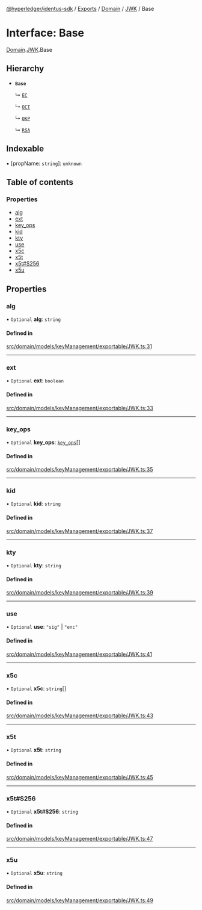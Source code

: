 [@hyperledger/identus-sdk](../README.md) / [Exports](../modules.md) / [Domain](../modules/Domain.md) / [JWK](../modules/Domain.JWK.md) / Base

# Interface: Base

[Domain](../modules/Domain.md).[JWK](../modules/Domain.JWK.md).Base

## Hierarchy

- **`Base`**

  ↳ [`EC`](Domain.JWK.EC.md)

  ↳ [`OCT`](Domain.JWK.OCT.md)

  ↳ [`OKP`](Domain.JWK.OKP.md)

  ↳ [`RSA`](Domain.JWK.RSA.md)

## Indexable

▪ [propName: `string`]: `unknown`

## Table of contents

### Properties

- [alg](Domain.JWK.Base.md#alg)
- [ext](Domain.JWK.Base.md#ext)
- [key\_ops](Domain.JWK.Base.md#key_ops)
- [kid](Domain.JWK.Base.md#kid)
- [kty](Domain.JWK.Base.md#kty)
- [use](Domain.JWK.Base.md#use)
- [x5c](Domain.JWK.Base.md#x5c)
- [x5t](Domain.JWK.Base.md#x5t)
- [x5t#S256](Domain.JWK.Base.md#x5t#s256)
- [x5u](Domain.JWK.Base.md#x5u)

## Properties

### alg

• `Optional` **alg**: `string`

#### Defined in

[src/domain/models/keyManagement/exportable/JWK.ts:31](https://github.com/hyperledger-identus/sdk-ts/blob/966e04ee4b9d4ba9d1e404c4d3d062abcf854530/src/domain/models/keyManagement/exportable/JWK.ts#L31)

___

### ext

• `Optional` **ext**: `boolean`

#### Defined in

[src/domain/models/keyManagement/exportable/JWK.ts:33](https://github.com/hyperledger-identus/sdk-ts/blob/966e04ee4b9d4ba9d1e404c4d3d062abcf854530/src/domain/models/keyManagement/exportable/JWK.ts#L33)

___

### key\_ops

• `Optional` **key\_ops**: [`key_ops`](../modules/Domain.JWK.md#key_ops)[]

#### Defined in

[src/domain/models/keyManagement/exportable/JWK.ts:35](https://github.com/hyperledger-identus/sdk-ts/blob/966e04ee4b9d4ba9d1e404c4d3d062abcf854530/src/domain/models/keyManagement/exportable/JWK.ts#L35)

___

### kid

• `Optional` **kid**: `string`

#### Defined in

[src/domain/models/keyManagement/exportable/JWK.ts:37](https://github.com/hyperledger-identus/sdk-ts/blob/966e04ee4b9d4ba9d1e404c4d3d062abcf854530/src/domain/models/keyManagement/exportable/JWK.ts#L37)

___

### kty

• `Optional` **kty**: `string`

#### Defined in

[src/domain/models/keyManagement/exportable/JWK.ts:39](https://github.com/hyperledger-identus/sdk-ts/blob/966e04ee4b9d4ba9d1e404c4d3d062abcf854530/src/domain/models/keyManagement/exportable/JWK.ts#L39)

___

### use

• `Optional` **use**: ``"sig"`` \| ``"enc"``

#### Defined in

[src/domain/models/keyManagement/exportable/JWK.ts:41](https://github.com/hyperledger-identus/sdk-ts/blob/966e04ee4b9d4ba9d1e404c4d3d062abcf854530/src/domain/models/keyManagement/exportable/JWK.ts#L41)

___

### x5c

• `Optional` **x5c**: `string`[]

#### Defined in

[src/domain/models/keyManagement/exportable/JWK.ts:43](https://github.com/hyperledger-identus/sdk-ts/blob/966e04ee4b9d4ba9d1e404c4d3d062abcf854530/src/domain/models/keyManagement/exportable/JWK.ts#L43)

___

### x5t

• `Optional` **x5t**: `string`

#### Defined in

[src/domain/models/keyManagement/exportable/JWK.ts:45](https://github.com/hyperledger-identus/sdk-ts/blob/966e04ee4b9d4ba9d1e404c4d3d062abcf854530/src/domain/models/keyManagement/exportable/JWK.ts#L45)

___

### x5t#S256

• `Optional` **x5t#S256**: `string`

#### Defined in

[src/domain/models/keyManagement/exportable/JWK.ts:47](https://github.com/hyperledger-identus/sdk-ts/blob/966e04ee4b9d4ba9d1e404c4d3d062abcf854530/src/domain/models/keyManagement/exportable/JWK.ts#L47)

___

### x5u

• `Optional` **x5u**: `string`

#### Defined in

[src/domain/models/keyManagement/exportable/JWK.ts:49](https://github.com/hyperledger-identus/sdk-ts/blob/966e04ee4b9d4ba9d1e404c4d3d062abcf854530/src/domain/models/keyManagement/exportable/JWK.ts#L49)
